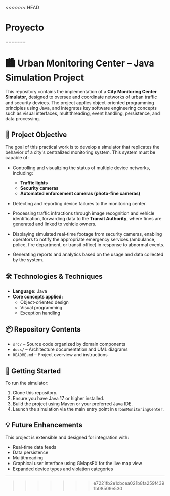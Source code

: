 <<<<<<< HEAD
# Proyecto
=======
# 🏙️ Urban Monitoring Center – Java Simulation Project

This repository contains the implementation of a **City Monitoring Center Simulator**, designed to oversee and coordinate networks of urban traffic and security devices. The project applies object-oriented programming principles using Java, and integrates key software engineering concepts such as visual interfaces, multithreading, event handling, persistence, and data processing.

## 🎯 Project Objective

The goal of this practical work is to develop a simulator that replicates the behavior of a city's centralized monitoring system. This system must be capable of:

- Controlling and visualizing the status of multiple device networks, including:
  - **Traffic lights**
  - **Security cameras**
  - **Automated enforcement cameras (photo-fine cameras)**

- Detecting and reporting device failures to the monitoring center.

- Processing traffic infractions through image recognition and vehicle identification, forwarding data to the **Transit Authority**, where fines are generated and linked to vehicle owners.

- Displaying simulated real-time footage from security cameras, enabling operators to notify the appropriate emergency services (ambulance, police, fire department, or transit office) in response to abnormal events.

- Generating reports and analytics based on the usage and data collected by the system.

## 🛠️ Technologies & Techniques

- **Language:** Java  
- **Core concepts applied:**
  - Object-oriented design
  - Visual programming
  - Exception handling

## 📦 Repository Contents

- `src/` – Source code organized by domain components
- `docs/` – Architecture documentation and UML diagrams
- `README.md` – Project overview and instructions

## 🚀 Getting Started

To run the simulator:
1. Clone this repository.
2. Ensure you have Java 17 or higher installed.
3. Build the project using Maven or your preferred Java IDE.
4. Launch the simulation via the main entry point in `UrbanMonitoringCenter`.

## 💡 Future Enhancements

This project is extensible and designed for integration with:
- Real-time data feeds
- Data persistence
- Multithreading
- Graphical user interface using GMapsFX for the live map view
- Expanded device types and violation categories

---
>>>>>>> e7221fb2e1cbcea021b8fa259f4391b08509e530